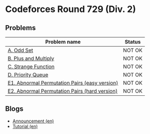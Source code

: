 # Codeforces Round 729 (Div. 2)

## Problems

|Problem name|Status|
|------------|---------|
| [A. Odd Set](problems/A._Odd_Set.md)|NOT OK|
| [B. Plus and Multiply](problems/B._Plus_and_Multiply.md)|NOT OK|
| [C. Strange Function](problems/C._Strange_Function.md)|NOT OK|
| [D. Priority Queue](problems/D._Priority_Queue.md)|NOT OK|
| [E1. Abnormal Permutation Pairs (easy version)](problems/E1._Abnormal_Permutation_Pairs_(easy_version).md)|NOT OK|
| [E2. Abnormal Permutation Pairs (hard version)](problems/E2._Abnormal_Permutation_Pairs_(hard_version).md)|NOT OK|
## Blogs

- [Announcement (en)](blogs/Announcement_(en).md)
- [Tutorial (en)](blogs/Tutorial_(en).md)
